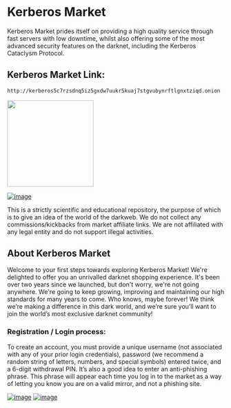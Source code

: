 # Kerberos Market
Kerberos Market prides itself on providing a high quality service through fast servers with low downtime, whilst also offering some of the most advanced security features on the darknet, including the Kerberos Cataclysm Protocol.

## Kerberos Market Link:

```sh
http://kerberos5c7rzsdnq5iz5gxdw7uukr5kuaj7stgvubynrftlgnxtziqd.onion
```
[<img src="/assets/visit-market.webp" width="200">](http://kerberos5c7rzsdnq5iz5gxdw7uukr5kuaj7stgvubynrftlgnxtziqd.onion/)

<a href="http://kerberos5c7rzsdnq5iz5gxdw7uukr5kuaj7stgvubynrftlgnxtziqd.onion/"><img src="/assets/kerberos-preview.webp" alt="image" style="max-width: 100%;"><a>

This is a strictly scientific and educational repository, the purpose of which is to give an idea of the world of the darkweb. We do not collect any commissions/kickbacks from market affiliate links. We are not affiliated with any legal entity and do not support illegal activities.

## About Kerberos Market
Welcome to your first steps towards exploring Kerberos Market! We're delighted to offer you an unrivalled darknet shopping experience. It's been over two years since we launched, but don't worry, we're not going anywhere. We're going to keep growing, improving and maintaining our high standards for many years to come. Who knows, maybe forever! We think we’re making a difference in this dark world, and we’re sure you’ll want to join the world’s most exclusive darknet community!

### Registration / Login process:

To create an account, you must provide a unique username (not associated with any of your prior login credentials), password (we recommend a random string of letters, numbers, and special symbols) entered twice, and a 6-digit withdrawal PIN. It’s also a good idea to enter an anti-phishing phrase. This phrase will appear each time you log in to the market as a way of letting you know you are on a valid mirror, and not a phishing site.


<a href="http://kerberos5c7rzsdnq5iz5gxdw7uukr5kuaj7stgvubynrftlgnxtziqd.onion/"><img src="/assets/kerberos-login.webp" alt="image" style="max-width: 100%;"><a>  <a href="http://kerberos5c7rzsdnq5iz5gxdw7uukr5kuaj7stgvubynrftlgnxtziqd.onion/"><img src="/assets/kerberos-register.webp" alt="image" style="max-width: 100%;"><a>
